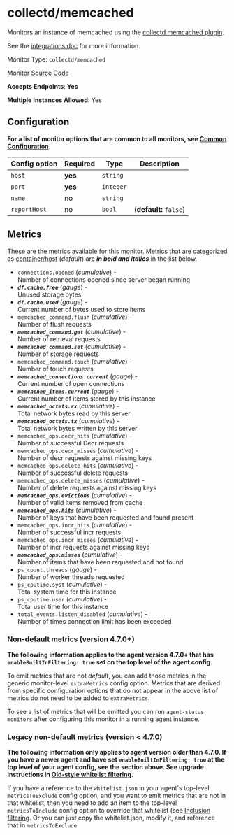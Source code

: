 <!--- GENERATED BY gomplate from scripts/docs/monitor-page.md.tmpl --->

# collectd/memcached

Monitors an instance of memcached using the
[collectd memcached
plugin](https://collectd.org/wiki/index.php/Plugin:memcached).

See the [integrations
doc](https://github.com/signalfx/integrations/tree/master/collectd-memcached)
for more information.


Monitor Type: `collectd/memcached`

[Monitor Source Code](https://github.com/signalfx/signalfx-agent/tree/master/internal/monitors/collectd/memcached)

**Accepts Endpoints**: **Yes**

**Multiple Instances Allowed**: Yes

## Configuration

**For a list of monitor options that are common to all monitors, see [Common
Configuration](../monitor-config.md#common-configuration).**


| Config option | Required | Type | Description |
| --- | --- | --- | --- |
| `host` | **yes** | `string` |  |
| `port` | **yes** | `integer` |  |
| `name` | no | `string` |  |
| `reportHost` | no | `bool` |  (**default:** `false`) |


## Metrics

These are the metrics available for this monitor.
Metrics that are categorized as
[container/host](https://docs.signalfx.com/en/latest/admin-guide/usage.html#about-custom-bundled-and-high-resolution-metrics)
(*default*) are ***in bold and italics*** in the list below.


 - `connections.opened` (*cumulative*) - <br>    Number of connections opened since server began running
 - ***`df.cache.free`*** (*gauge*) - <br>    Unused storage bytes
 - ***`df.cache.used`*** (*gauge*) - <br>    Current number of bytes used to store items
 - `memcached_command.flush` (*cumulative*) - <br>    Number of flush requests
 - ***`memcached_command.get`*** (*cumulative*) - <br>    Number of retrieval requests
 - ***`memcached_command.set`*** (*cumulative*) - <br>    Number of storage requests
 - `memcached_command.touch` (*cumulative*) - <br>    Number of touch requests
 - ***`memcached_connections.current`*** (*gauge*) - <br>    Current number of open connections
 - ***`memcached_items.current`*** (*gauge*) - <br>    Current number of items stored by this instance
 - ***`memcached_octets.rx`*** (*cumulative*) - <br>    Total network bytes read by this server
 - ***`memcached_octets.tx`*** (*cumulative*) - <br>    Total network bytes written by this server
 - `memcached_ops.decr_hits` (*cumulative*) - <br>    Number of successful Decr requests
 - `memcached_ops.decr_misses` (*cumulative*) - <br>    Number of decr requests against missing keys
 - `memcached_ops.delete_hits` (*cumulative*) - <br>    Number of successful delete requests
 - `memcached_ops.delete_misses` (*cumulative*) - <br>    Number of delete requests against missing keys
 - ***`memcached_ops.evictions`*** (*cumulative*) - <br>    Number of valid items removed from cache
 - ***`memcached_ops.hits`*** (*cumulative*) - <br>    Number of keys that have been requested and found present
 - `memcached_ops.incr_hits` (*cumulative*) - <br>    Number of successful incr requests
 - `memcached_ops.incr_misses` (*cumulative*) - <br>    Number of incr requests against missing keys
 - ***`memcached_ops.misses`*** (*cumulative*) - <br>    Number of items that have been requested and not found
 - `ps_count.threads` (*gauge*) - <br>    Number of worker threads requested
 - `ps_cputime.syst` (*cumulative*) - <br>    Total system time for this instance
 - `ps_cputime.user` (*cumulative*) - <br>    Total user time for this instance
 - `total_events.listen_disabled` (*cumulative*) - <br>    Number of times connection limit has been exceeded

### Non-default metrics (version 4.7.0+)

**The following information applies to the agent version 4.7.0+ that has
`enableBuiltInFiltering: true` set on the top level of the agent config.**

To emit metrics that are not _default_, you can add those metrics in the
generic monitor-level `extraMetrics` config option.  Metrics that are derived
from specific configuration options that do not appear in the above list of
metrics do not need to be added to `extraMetrics`.

To see a list of metrics that will be emitted you can run `agent-status
monitors` after configuring this monitor in a running agent instance.

### Legacy non-default metrics (version < 4.7.0)

**The following information only applies to agent version older than 4.7.0. If
you have a newer agent and have set `enableBuiltInFiltering: true` at the top
level of your agent config, see the section above. See upgrade instructions in
[Old-style whitelist filtering](../legacy-filtering.md#old-style-whitelist-filtering).**

If you have a reference to the `whitelist.json` in your agent's top-level
`metricsToExclude` config option, and you want to emit metrics that are not in
that whitelist, then you need to add an item to the top-level
`metricsToInclude` config option to override that whitelist (see [Inclusion
filtering](../legacy-filtering.md#inclusion-filtering).  Or you can just
copy the whitelist.json, modify it, and reference that in `metricsToExclude`.



